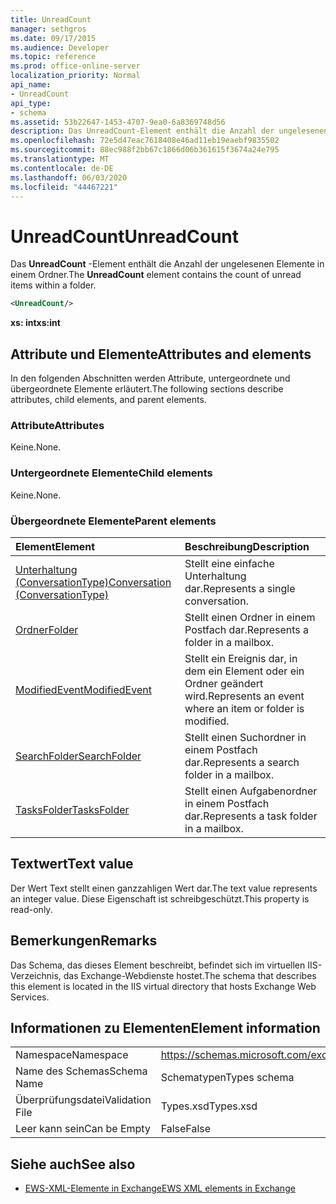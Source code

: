 ```yaml
---
title: UnreadCount
manager: sethgros
ms.date: 09/17/2015
ms.audience: Developer
ms.topic: reference
ms.prod: office-online-server
localization_priority: Normal
api_name:
- UnreadCount
api_type:
- schema
ms.assetid: 53b22647-1453-4707-9ea0-6a8369748d56
description: Das UnreadCount-Element enthält die Anzahl der ungelesenen Elemente in einem Ordner.
ms.openlocfilehash: 72e5d47eac7618408e46ad11eb19eaebf9835502
ms.sourcegitcommit: 88ec988f2bb67c1866d06b361615f3674a24e795
ms.translationtype: MT
ms.contentlocale: de-DE
ms.lasthandoff: 06/03/2020
ms.locfileid: "44467221"
---
```

# <a name="unreadcount"></a><span data-ttu-id="158b2-103">UnreadCount</span><span class="sxs-lookup"><span data-stu-id="158b2-103">UnreadCount</span></span>

<span data-ttu-id="158b2-104">Das **UnreadCount** -Element enthält die Anzahl der ungelesenen Elemente in einem Ordner.</span><span class="sxs-lookup"><span data-stu-id="158b2-104">The **UnreadCount** element contains the count of unread items within a folder.</span></span> 
  
```XML
<UnreadCount/>
```

 <span data-ttu-id="158b2-105">**xs: int**</span><span class="sxs-lookup"><span data-stu-id="158b2-105">**xs:int**</span></span>
## <a name="attributes-and-elements"></a><span data-ttu-id="158b2-106">Attribute und Elemente</span><span class="sxs-lookup"><span data-stu-id="158b2-106">Attributes and elements</span></span>

<span data-ttu-id="158b2-107">In den folgenden Abschnitten werden Attribute, untergeordnete und übergeordnete Elemente erläutert.</span><span class="sxs-lookup"><span data-stu-id="158b2-107">The following sections describe attributes, child elements, and parent elements.</span></span>
  
### <a name="attributes"></a><span data-ttu-id="158b2-108">Attribute</span><span class="sxs-lookup"><span data-stu-id="158b2-108">Attributes</span></span>

<span data-ttu-id="158b2-109">Keine.</span><span class="sxs-lookup"><span data-stu-id="158b2-109">None.</span></span>
  
### <a name="child-elements"></a><span data-ttu-id="158b2-110">Untergeordnete Elemente</span><span class="sxs-lookup"><span data-stu-id="158b2-110">Child elements</span></span>

<span data-ttu-id="158b2-111">Keine.</span><span class="sxs-lookup"><span data-stu-id="158b2-111">None.</span></span>
  
### <a name="parent-elements"></a><span data-ttu-id="158b2-112">Übergeordnete Elemente</span><span class="sxs-lookup"><span data-stu-id="158b2-112">Parent elements</span></span>

|<span data-ttu-id="158b2-113">**Element**</span><span class="sxs-lookup"><span data-stu-id="158b2-113">**Element**</span></span>|<span data-ttu-id="158b2-114">**Beschreibung**</span><span class="sxs-lookup"><span data-stu-id="158b2-114">**Description**</span></span>|
|:-----|:-----|
|[<span data-ttu-id="158b2-115">Unterhaltung (ConversationType)</span><span class="sxs-lookup"><span data-stu-id="158b2-115">Conversation (ConversationType)</span></span>](conversation-conversationtype.md) <br/> |<span data-ttu-id="158b2-116">Stellt eine einfache Unterhaltung dar.</span><span class="sxs-lookup"><span data-stu-id="158b2-116">Represents a single conversation.</span></span>  <br/> |
|[<span data-ttu-id="158b2-117">Ordner</span><span class="sxs-lookup"><span data-stu-id="158b2-117">Folder</span></span>](folder.md) <br/> |<span data-ttu-id="158b2-118">Stellt einen Ordner in einem Postfach dar.</span><span class="sxs-lookup"><span data-stu-id="158b2-118">Represents a folder in a mailbox.</span></span>  <br/> |
|[<span data-ttu-id="158b2-119">ModifiedEvent</span><span class="sxs-lookup"><span data-stu-id="158b2-119">ModifiedEvent</span></span>](modifiedevent.md) <br/> |<span data-ttu-id="158b2-120">Stellt ein Ereignis dar, in dem ein Element oder ein Ordner geändert wird.</span><span class="sxs-lookup"><span data-stu-id="158b2-120">Represents an event where an item or folder is modified.</span></span>  <br/> |
|[<span data-ttu-id="158b2-121">SearchFolder</span><span class="sxs-lookup"><span data-stu-id="158b2-121">SearchFolder</span></span>](searchfolder.md) <br/> |<span data-ttu-id="158b2-122">Stellt einen Suchordner in einem Postfach dar.</span><span class="sxs-lookup"><span data-stu-id="158b2-122">Represents a search folder in a mailbox.</span></span>  <br/> |
|[<span data-ttu-id="158b2-123">TasksFolder</span><span class="sxs-lookup"><span data-stu-id="158b2-123">TasksFolder</span></span>](tasksfolder.md) <br/> |<span data-ttu-id="158b2-124">Stellt einen Aufgabenordner in einem Postfach dar.</span><span class="sxs-lookup"><span data-stu-id="158b2-124">Represents a task folder in a mailbox.</span></span>  <br/> |
   
## <a name="text-value"></a><span data-ttu-id="158b2-125">Textwert</span><span class="sxs-lookup"><span data-stu-id="158b2-125">Text value</span></span>

<span data-ttu-id="158b2-126">Der Wert Text stellt einen ganzzahligen Wert dar.</span><span class="sxs-lookup"><span data-stu-id="158b2-126">The text value represents an integer value.</span></span> <span data-ttu-id="158b2-127">Diese Eigenschaft ist schreibgeschützt.</span><span class="sxs-lookup"><span data-stu-id="158b2-127">This property is read-only.</span></span>
  
## <a name="remarks"></a><span data-ttu-id="158b2-128">Bemerkungen</span><span class="sxs-lookup"><span data-stu-id="158b2-128">Remarks</span></span>

<span data-ttu-id="158b2-129">Das Schema, das dieses Element beschreibt, befindet sich im virtuellen IIS-Verzeichnis, das Exchange-Webdienste hostet.</span><span class="sxs-lookup"><span data-stu-id="158b2-129">The schema that describes this element is located in the IIS virtual directory that hosts Exchange Web Services.</span></span>
  
## <a name="element-information"></a><span data-ttu-id="158b2-130">Informationen zu Elementen</span><span class="sxs-lookup"><span data-stu-id="158b2-130">Element information</span></span>

|||
|:-----|:-----|
|<span data-ttu-id="158b2-131">Namespace</span><span class="sxs-lookup"><span data-stu-id="158b2-131">Namespace</span></span>  <br/> |https://schemas.microsoft.com/exchange/services/2006/types  <br/> |
|<span data-ttu-id="158b2-132">Name des Schemas</span><span class="sxs-lookup"><span data-stu-id="158b2-132">Schema Name</span></span>  <br/> |<span data-ttu-id="158b2-133">Schematypen</span><span class="sxs-lookup"><span data-stu-id="158b2-133">Types schema</span></span>  <br/> |
|<span data-ttu-id="158b2-134">Überprüfungsdatei</span><span class="sxs-lookup"><span data-stu-id="158b2-134">Validation File</span></span>  <br/> |<span data-ttu-id="158b2-135">Types.xsd</span><span class="sxs-lookup"><span data-stu-id="158b2-135">Types.xsd</span></span>  <br/> |
|<span data-ttu-id="158b2-136">Leer kann sein</span><span class="sxs-lookup"><span data-stu-id="158b2-136">Can be Empty</span></span>  <br/> |<span data-ttu-id="158b2-137">False</span><span class="sxs-lookup"><span data-stu-id="158b2-137">False</span></span>  <br/> |
   
## <a name="see-also"></a><span data-ttu-id="158b2-138">Siehe auch</span><span class="sxs-lookup"><span data-stu-id="158b2-138">See also</span></span>



- [<span data-ttu-id="158b2-139">EWS-XML-Elemente in Exchange</span><span class="sxs-lookup"><span data-stu-id="158b2-139">EWS XML elements in Exchange</span></span>](ews-xml-elements-in-exchange.md)

